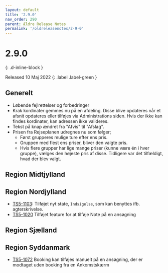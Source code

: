 ```yaml
---
layout: default
title: '2.9.0'
nav_order: 290
parent: Ældre Release Notes
permalink: '/oldreleasenotes/2-9-0'
---
```


# 2.9.0
{: .d-inline-block }

Released 10 Maj 2022
{: .label .label-green }

## Generelt
- Løbende fejlrettelser og forbedringer
- Krak kordinater gemmes nu på en afdeling. Disse blive opdateres når et afsnit opdateres eller tilføjes via Administrations siden. Hvis der ikke kan findes kordinater, kan adressen ikke valideres.
- Tekst på knap ændret fra "Afvis" til "Afslag".
- Prisen fra Rejseplanen udregnes nu som følger;
  - Først grupperes mulige ture efter ens pris.
  - Gruppen med flest ens priser, bliver den valgte pris.
  - Hvis flere grupper har lige mange priser (kunne være én i hver gruppe), vælges den højeste pris af disse. Tidligere var det tilfældigt, hvad der blev valgt.

## Region Midtjylland

## Region Nordjylland
- [TS5-1103](https://sd.trifork.com/browse/TS5-1103): Tilføjet nyt state, `Indsigelse`, som kan benyttes ifb. agterskrivelse.
- [TS5-1020](https://sd.trifork.com/browse/TS5-1020) Tilføjet feature for at tilføje Note på en ansøgning

## Region Sjælland

## Region Syddanmark
- [TS5-1072](https://sd.trifork.com/browse/TS5-1072) Booking kan tilføjes manuelt på en ansøgning, der er modtaget uden booking fra en Ankomstskærm
